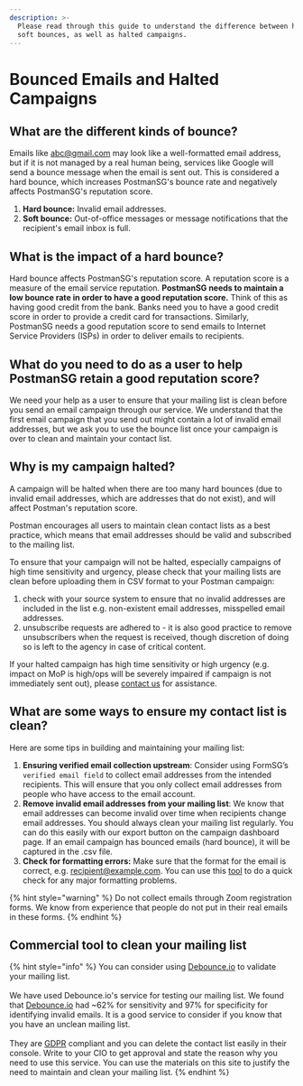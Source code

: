 ```yaml
---
description: >-
  Please read through this guide to understand the difference between hard and
  soft bounces, as well as halted campaigns.
---
```


# Bounced Emails and Halted Campaigns

## What are the different kinds of bounce?

Emails like abc@gmail.com may look like a well-formatted email address, but if it is not managed by a real human being, services like Google will send a bounce message when the email is sent out. This is considered a hard bounce, which increases PostmanSG's bounce rate and negatively affects PostmanSG's reputation score.

1. **Hard bounce:** Invalid email addresses.&#x20;
2. **Soft bounce:** Out-of-office messages or message notifications that the recipient's email inbox is full.&#x20;

## What is the impact of a hard bounce?

Hard bounce affects PostmanSG's reputation score. A reputation score is a measure of the email service reputation. **PostmanSG needs to maintain a low bounce rate in order to have a good reputation score.** Think of this as having good credit from the bank. Banks need you to have a good credit score in order to provide a credit card for transactions. Similarly, PostmanSG needs a good reputation score to send emails to Internet Service Providers (ISPs) in order to deliver emails to recipients.&#x20;

## What do you need to do as a user to help PostmanSG retain a good reputation score?

We need your help as a user to ensure that your mailing list is clean before you send an email campaign through our service. We understand that the first email campaign that you send out might contain a lot of invalid email addresses, but we ask you to use the bounce list once your campaign is over to clean and maintain your contact list. &#x20;

## Why is my campaign halted?

A campaign will be halted when there are too many hard bounces (due to invalid email addresses, which are addresses that do not exist), and will affect Postman's reputation score.

Postman encourages all users to maintain clean contact lists as a best practice, which means that email addresses should be valid and subscribed to the mailing list.&#x20;

To ensure that your campaign will not be halted, especially campaigns of high time sensitivity and urgency, please check that your mailing lists are clean before uploading them in CSV format to your Postman campaign:

1. check with your source system to ensure that no invalid addresses are included in the list e.g. non-existent email addresses, misspelled email addresses.
2. unsubscribe requests are adhered to - it is also good practice to remove unsubscribers when the request is received, though discretion of doing so is left to the agency in case of critical content.&#x20;

If your halted campaign has high time sensitivity or high urgency (e.g. impact on MoP is high/ops will be severely impaired if campaign is not immediately sent out), please [contact us](https://form.gov.sg/#!/62b19812ff209e00126f2c47) for assistance.&#x20;

## What are some ways to ensure my contact list is clean?

Here are some tips in building and maintaining your mailing list:

1. **Ensuring verified email collection upstream**: Consider using FormSG’s `verified email field` to collect email addresses from the intended recipients. This will ensure that you only collect email addresses from people who have access to the email account.
2. **Remove invalid email addresses from your mailing list**: We know that email addresses can become invalid over time when recipients change email addresses. You should always clean your mailing list regularly. You can do this easily with our export button on the campaign dashboard page. If an email campaign has bounced emails (hard bounce), it will be captured in the .csv file.&#x20;
3. **Check for formatting errors:** Make sure that the format for the email is correct, e.g. recipient@example.com. You can use this [tool](https://observablehq.com/@jeantanzj/email-validation) to do a quick check for any major formatting problems.&#x20;

{% hint style="warning" %}
Do not collect emails through Zoom registration forms. We know from experience that people do not put in their real emails in these forms.&#x20;
{% endhint %}

## Commercial tool to clean your mailing list

{% hint style="info" %}
You can consider using [Debounce.io](https://debounce.io/) to validate your mailing list.\
\
We have used Debounce.io's service for testing our mailing list. We found that [Debounce.io](https://debounce.io/) had \~62% for sensitivity and 97% for specificity for identifying invalid emails. It is a good service to consider if you know that you have an unclean mailing list.\
\
They are [GDPR](https://debounce.io/gdpr/) compliant and you can delete the contact list easily in their console. Write to your CIO to get approval and state the reason why you need to use this service. You can use the materials on this site to justify the need to maintain and clean your mailing list.&#x20;
{% endhint %}

